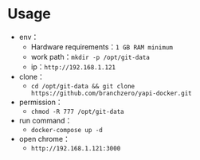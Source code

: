# Usage

- env：
	- Hardware requirements：`1 GB RAM minimum`
	- work path：`mkdir -p /opt/git-data`
	- ip：`http://192.168.1.121`
- clone：
	- `cd /opt/git-data && git clone https://github.com/branchzero/yapi-docker.git`
- permission：
	- `chmod -R 777 /opt/git-data`
- run command：
	- `docker-compose up -d`
- open chrome：
	- `http://192.168.1.121:3000`
